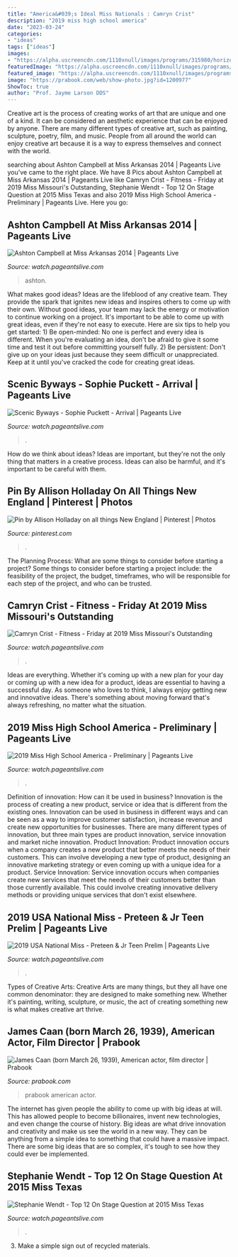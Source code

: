 ```yaml
---
title: "America&#039;s Ideal Miss Nationals : Camryn Crist"
description: "2019 miss high school america"
date: "2023-03-24"
categories:
- "ideas"
tags: ["ideas"]
images:
- "https://alpha.uscreencdn.com/1110xnull/images/programs/315980/horizontal/big_thumbnail.jpg"
featuredImage: "https://alpha.uscreencdn.com/1110xnull/images/programs/327215/horizontal/big_thumbnail.jpg"
featured_image: "https://alpha.uscreencdn.com/1110xnull/images/programs/321223/horizontal/big_thumbnail.jpg"
image: "https://prabook.com/web/show-photo.jpg?id=1200977"
ShowToc: true
author: "Prof. Jayme Larson DDS"
---
```



Creative art is the process of creating works of art that are unique and one of a kind. It can be considered an aesthetic experience that can be enjoyed by anyone. There are many different types of creative art, such as painting, sculpture, poetry, film, and music. People from all around the world can enjoy creative art because it is a way to express themselves and connect with the world.

	

		
searching about Ashton Campbell at Miss Arkansas 2014 | Pageants Live you've came to the right place. We have 8 Pics about Ashton Campbell at Miss Arkansas 2014 | Pageants Live like Camryn Crist - Fitness - Friday at 2019 Miss Missouri&#039;s Outstanding, Stephanie Wendt - Top 12 On Stage Question at 2015 Miss Texas and also 2019 Miss High School America - Preliminary | Pageants Live. Here you go:
		
    
## Ashton Campbell At Miss Arkansas 2014 | Pageants Live

<img loading=lazy src="https://alpha.uscreencdn.com/1110xnull/images/programs/321223/horizontal/big_thumbnail.jpg" onerror="this.onerror=null;this.src='https://tse4.mm.bing.net/th?id=OIP._y9MwBMLclaKuS93c4-JuQHaEN&amp;pid=15.1';" alt="Ashton Campbell at Miss Arkansas 2014 | Pageants Live">

_Source: watch.pageantslive.com_

>ashton. 

	

What makes good ideas?
Ideas are the lifeblood of any creative team. They provide the spark that ignites new ideas and inspires others to come up with their own. Without good ideas, your team may lack the energy or motivation to continue working on a project. It's important to be able to come up with great ideas, even if they're not easy to execute. Here are six tips to help you get started: 1) Be open-minded: No one is perfect and every idea is different. When you're evaluating an idea, don't be afraid to give it some time and test it out before committing yourself fully. 2) Be persistent: Don't give up on your ideas just because they seem difficult or unappreciated. Keep at it until you've cracked the code for creating great ideas.

    
## Scenic Byways - Sophie Puckett - Arrival | Pageants Live

<img loading=lazy src="https://alpha.uscreencdn.com/1110xnull/images/programs/1199404/horizontal/big_thumbnail.jpg" onerror="this.onerror=null;this.src='https://tse3.mm.bing.net/th?id=OIP.BWkCE7Nl4xUSCwTdHcAyPQHaEN&amp;pid=15.1';" alt="Scenic Byways - Sophie Puckett - Arrival | Pageants Live">

_Source: watch.pageantslive.com_

>. 

	

How do we think about ideas?
Ideas are important, but they're not the only thing that matters in a creative process. Ideas can also be harmful, and it's important to be careful with them.

    
## Pin By Allison Holladay On All Things New England | Pinterest | Photos

<img loading=lazy src="https://s-media-cache-ak0.pinimg.com/736x/72/96/28/729628f15f3a87f83e87dba84a11f127.jpg" onerror="this.onerror=null;this.src='https://tse2.mm.bing.net/th?id=OIP.ci85_P3N8OjZBzgnq6MM9gEsDt&amp;pid=15.1';" alt="Pin by Allison Holladay on all things New England | Pinterest | Photos">

_Source: pinterest.com_

>. 

	

The Planning Process: What are some things to consider before starting a project?
Some things to consider before starting a project include: the feasibility of the project, the budget, timeframes, who will be responsible for each step of the project, and who can be trusted.

    
## Camryn Crist - Fitness - Friday At 2019 Miss Missouri&#039;s Outstanding

<img loading=lazy src="https://alpha.uscreencdn.com/1110xnull/images/programs/327215/horizontal/big_thumbnail.jpg" onerror="this.onerror=null;this.src='https://tse1.mm.bing.net/th?id=OIP.4Ca1ncz1WDrsrjeltZDNkgHaEN&amp;pid=15.1';" alt="Camryn Crist - Fitness - Friday at 2019 Miss Missouri&#039;s Outstanding">

_Source: watch.pageantslive.com_

>. 

	

Ideas are everything. Whether it's coming up with a new plan for your day or coming up with a new idea for a product, ideas are essential to having a successful day. As someone who loves to think, I always enjoy getting new and innovative ideas. There's something about moving forward that's always refreshing, no matter what the situation.

    
## 2019 Miss High School America - Preliminary | Pageants Live

<img loading=lazy src="https://alpha.uscreencdn.com/1110xnull/images/programs/315980/horizontal/big_thumbnail.jpg" onerror="this.onerror=null;this.src='https://tse4.mm.bing.net/th?id=OIP.5hZ8GnZguyD-BVSKZfa_BgHaEN&amp;pid=15.1';" alt="2019 Miss High School America - Preliminary | Pageants Live">

_Source: watch.pageantslive.com_

>. 

	

Definition of innovation: How can it be used in business?
Innovation is the process of creating a new product, service or idea that is different from the existing ones. Innovation can be used in business in different ways and can be seen as a way to improve customer satisfaction, increase revenue and create new opportunities for businesses. There are many different types of innovation, but three main types are product innovation, service innovation and market niche innovation. Product Innovation: Product innovation occurs when a company creates a new product that better meets the needs of their customers. This can involve developing a new type of product, designing an innovative marketing strategy or even coming up with a unique idea for a product. Service Innovation: Service innovation occurs when companies create new services that meet the needs of their customers better than those currently available. This could involve creating innovative delivery methods or providing unique services that don't exist elsewhere.

    
## 2019 USA National Miss - Preteen &amp; Jr Teen Prelim | Pageants Live

<img loading=lazy src="https://alpha.uscreencdn.com/1110xnull/images/programs/327872/horizontal/big_thumbnail.jpg" onerror="this.onerror=null;this.src='https://tse4.mm.bing.net/th?id=OIP.0uuP97eo3Dbny2dRhckrvAHaEN&amp;pid=15.1';" alt="2019 USA National Miss - Preteen &amp; Jr Teen Prelim | Pageants Live">

_Source: watch.pageantslive.com_

>. 

	

Types of Creative Arts:
Creative Arts are many things, but they all have one common denominator: they are designed to make something new. Whether it's painting, writing, sculpture, or music, the act of creating something new is what makes creative art thrive.

    
## James Caan (born March 26, 1939), American Actor, Film Director | Prabook

<img loading=lazy src="https://prabook.com/web/show-photo.jpg?id=1200977" onerror="this.onerror=null;this.src='https://tse4.mm.bing.net/th?id=OIP.PAxAm6zdEA79_K4yXiYG8ADPEt&amp;pid=15.1';" alt="James Caan (born March 26, 1939), American actor, film director | Prabook">

_Source: prabook.com_

>prabook american actor. 

	

The internet has given people the ability to come up with big ideas at will. This has allowed people to become billionaires, invent new technologies, and even change the course of history. Big ideas are what drive innovation and creativity and make us see the world in a new way. They can be anything from a simple idea to something that could have a massive impact. There are some big ideas that are so complex, it's tough to see how they could ever be implemented.

    
## Stephanie Wendt - Top 12 On Stage Question At 2015 Miss Texas

<img loading=lazy src="https://alpha.uscreencdn.com/1110xnull/images/programs/324971/horizontal/big_thumbnail.jpg" onerror="this.onerror=null;this.src='https://tse4.mm.bing.net/th?id=OIP.jR8yERlDDC_a23TwUXMmBQHaEN&amp;pid=15.1';" alt="Stephanie Wendt - Top 12 On Stage Question at 2015 Miss Texas">

_Source: watch.pageantslive.com_

>. 

	

3. Make a simple sign out of recycled materials.

